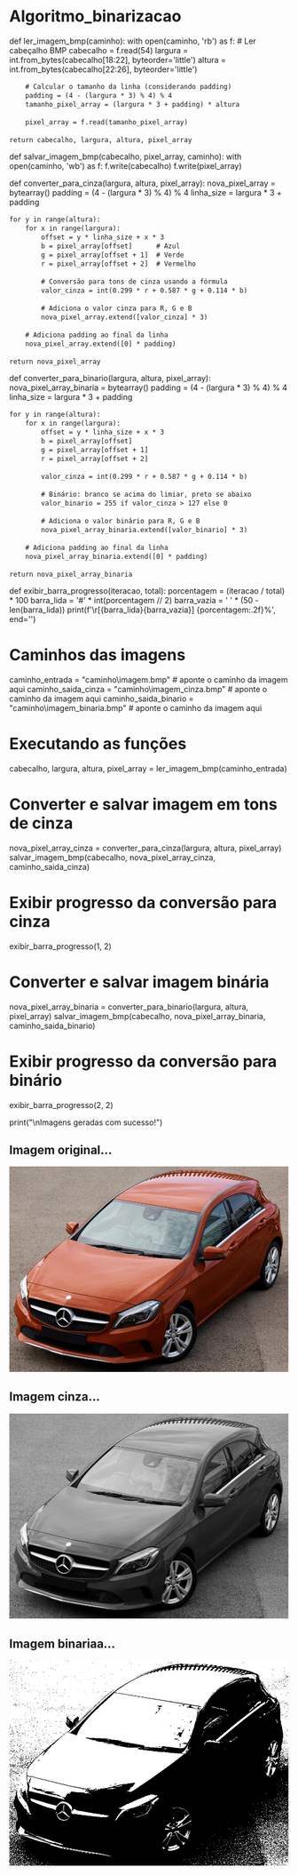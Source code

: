 # Algoritmo_binarizacao

def ler_imagem_bmp(caminho):
    with open(caminho, 'rb') as f:
        # Ler cabeçalho BMP
        cabecalho = f.read(54)
        largura = int.from_bytes(cabecalho[18:22], byteorder='little')
        altura = int.from_bytes(cabecalho[22:26], byteorder='little')
        
        # Calcular o tamanho da linha (considerando padding)
        padding = (4 - (largura * 3) % 4) % 4
        tamanho_pixel_array = (largura * 3 + padding) * altura

        pixel_array = f.read(tamanho_pixel_array)

    return cabecalho, largura, altura, pixel_array


def salvar_imagem_bmp(cabecalho, pixel_array, caminho):
    with open(caminho, 'wb') as f:
        f.write(cabecalho)
        f.write(pixel_array)


def converter_para_cinza(largura, altura, pixel_array):
    nova_pixel_array = bytearray()
    padding = (4 - (largura * 3) % 4) % 4
    linha_size = largura * 3 + padding

    for y in range(altura):
        for x in range(largura):
            offset = y * linha_size + x * 3
            b = pixel_array[offset]      # Azul
            g = pixel_array[offset + 1]  # Verde
            r = pixel_array[offset + 2]  # Vermelho

            # Conversão para tons de cinza usando a fórmula
            valor_cinza = int(0.299 * r + 0.587 * g + 0.114 * b)

            # Adiciona o valor cinza para R, G e B
            nova_pixel_array.extend([valor_cinza] * 3)

        # Adiciona padding ao final da linha
        nova_pixel_array.extend([0] * padding)

    return nova_pixel_array


def converter_para_binario(largura, altura, pixel_array):
    nova_pixel_array_binaria = bytearray()
    padding = (4 - (largura * 3) % 4) % 4
    linha_size = largura * 3 + padding

    for y in range(altura):
        for x in range(largura):
            offset = y * linha_size + x * 3
            b = pixel_array[offset]
            g = pixel_array[offset + 1]
            r = pixel_array[offset + 2]

            valor_cinza = int(0.299 * r + 0.587 * g + 0.114 * b)

            # Binário: branco se acima do limiar, preto se abaixo
            valor_binario = 255 if valor_cinza > 127 else 0

            # Adiciona o valor binário para R, G e B
            nova_pixel_array_binaria.extend([valor_binario] * 3)

        # Adiciona padding ao final da linha
        nova_pixel_array_binaria.extend([0] * padding)

    return nova_pixel_array_binaria


def exibir_barra_progresso(iteracao, total):
    porcentagem = (iteracao / total) * 100
    barra_lida = '#' * int(porcentagem // 2)
    barra_vazia = ' ' * (50 - len(barra_lida))
    print(f'\r[{barra_lida}{barra_vazia}] {porcentagem:.2f}%', end='')


# Caminhos das imagens
caminho_entrada = "caminho\imagem.bmp" # aponte o caminho da imagem aqui 
caminho_saida_cinza = "caminho\imagem_cinza.bmp" # aponte o caminho da imagem aqui
caminho_saida_binario = "caminho\imagem_binaria.bmp" # aponte o caminho da imagem aqui

# Executando as funções
cabecalho, largura, altura, pixel_array = ler_imagem_bmp(caminho_entrada)

# Converter e salvar imagem em tons de cinza
nova_pixel_array_cinza = converter_para_cinza(largura, altura, pixel_array)
salvar_imagem_bmp(cabecalho, nova_pixel_array_cinza, caminho_saida_cinza)

# Exibir progresso da conversão para cinza
exibir_barra_progresso(1, 2)

# Converter e salvar imagem binária
nova_pixel_array_binaria = converter_para_binario(largura, altura, pixel_array)
salvar_imagem_bmp(cabecalho, nova_pixel_array_binaria, caminho_saida_binario)

# Exibir progresso da conversão para binário
exibir_barra_progresso(2, 2)

print("\nImagens geradas com sucesso!")

## Imagem original...
![Descrição da imagem](./mercedes.bmp)

## Imagem cinza...
![Descrição da imagem](./mercedes_cinza.bmp)

## Imagem binariaa...
![Descrição da imagem](./mercedes_binaria.bmp)
